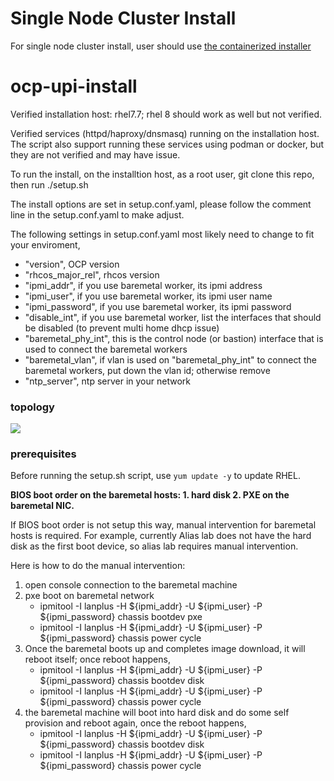 # Single Node Cluster Install

For single node cluster install, user should use [the containerized installer](sno-install-container/README.md)

# ocp-upi-install

Verified installation host: rhel7.7; rhel 8 should work as well but not verified.

Verified services (httpd/haproxy/dnsmasq) running on the installation host. The script also support running these services
using podman or docker, but they are not verified and may have issue.

To run the install, on the installtion host, as a root user, git clone this repo, then run ./setup.sh

The install options are set in setup.conf.yaml, please follow the comment line in the setup.conf.yaml to make adjust.

The following settings in setup.conf.yaml most likely need to change to fit your enviroment,
* "version", OCP version
* "rhcos_major_rel", rhcos version
* "ipmi_addr", if you use baremetal worker, its ipmi address
* "ipmi_user", if you use baremetal worker, its ipmi user name
* "ipmi_password", if you use baremetal worker, its ipmi password
* "disable_int", if you use baremetal worker, list the interfaces that should be disabled (to prevent multi home dhcp issue)
* "baremetal_phy_int", this is the control node (or bastion) interface that is used to connect the baremetal workers
* "baremetal_vlan", if vlan is used on "baremetal_phy_int" to connect the baremetal workers, put down the vlan id; otherwise remove
* "ntp_server", ntp server in your network

### topology

<img src="https://docs.google.com/drawings/d/e/2PACX-1vSCLG6HLcMAYDSXD76n6C0NaVaFA0gdXjna-BZ_lJyDkDRZ9XV_Z3HfkRQVFaHvbH7W35H82EoznpZr/pub?w=960&amp;h=720">

### prerequisites

Before running the setup.sh script, use `yum update -y` to update RHEL.

**BIOS boot order on the baremetal hosts: 1. hard disk 2. PXE on the baremetal NIC.** 

If BIOS boot order is not setup this way, manual intervention for baremetal hosts is required. For example, 
currently Alias lab does not have  the hard disk as the first boot device, so alias lab requires manual intervention. 

Here is how to do the manual intervention:

1. open console connection to the baremetal machine
1. pxe boot on baremetal network
   * ipmitool -I lanplus -H ${ipmi_addr} -U ${ipmi_user} -P ${ipmi_password} chassis bootdev pxe
   * ipmitool -I lanplus -H ${ipmi_addr} -U ${ipmi_user} -P ${ipmi_password} chassis power cycle
1. Once the baremetal boots up and completes image download, it will reboot itself; once reboot happens,
   * ipmitool -I lanplus -H ${ipmi_addr} -U ${ipmi_user} -P ${ipmi_password} chassis bootdev disk
   * ipmitool -I lanplus -H ${ipmi_addr} -U ${ipmi_user} -P ${ipmi_password} chassis power cycle
1. the baremetal machine will boot into hard disk and do some self provision and reboot again, once the reboot happens,
   * ipmitool -I lanplus -H ${ipmi_addr} -U ${ipmi_user} -P ${ipmi_password} chassis bootdev disk
   * ipmitool -I lanplus -H ${ipmi_addr} -U ${ipmi_user} -P ${ipmi_password} chassis power cycle





